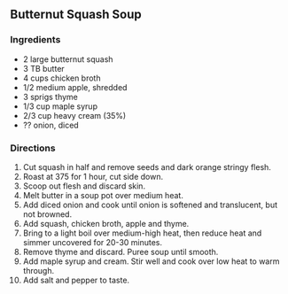 ## Butternut Squash Soup

### Ingredients

* 2 large butternut squash
* 3 TB butter
* 4 cups chicken broth
* 1/2 medium apple, shredded
* 3 sprigs thyme
* 1/3 cup maple syrup
* 2/3 cup heavy cream (35%)
* ?? onion, diced

### Directions

1. Cut squash in half and remove seeds and dark orange stringy flesh.
2. Roast at 375 for 1 hour, cut side down.
3. Scoop out flesh and discard skin.
4. Melt butter in a soup pot over medium heat.
5. Add diced onion and cook until onion is softened and translucent, but not browned.
6. Add squash, chicken broth, apple and thyme.
7. Bring to a light boil over medium-high heat, then reduce heat and simmer uncovered for 20-30 minutes.
8. Remove thyme and discard. Puree soup until smooth.
9. Add maple syrup and cream. Stir well and cook over low heat to warm through.
10. Add salt and pepper to taste.

